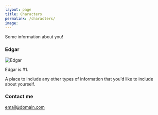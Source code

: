 ```yaml
---
layout: page
title: Characters
permalink: /characters/
image: 
---
```


Some information about you!

### Edgar

<img src="Edgar_Splash.png" alt="Edgar" align="center" />

Edgar is #1.

A place to include any other types of information that you'd like to include about yourself. 

### Contact me

[email@domain.com](mailto:email@domain.com)